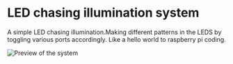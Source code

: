 # LED chasing illumination system

A simple LED chasing illumination.Making different patterns in the LEDS by toggling various ports accordingly. Like a hello world to raspberry pi coding.

![Preview of the system](/LED%20illumination/led-min.gif?raw=true "Preview of the system")

